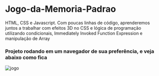 # Jogo-da-Memoria-Padrao
 HTML, CSS e Javascript. Com poucas linhas de código, aprenderemos juntos a trabalhar com efeitos 3D no CSS e lógica de programação utilizando condicionais, Immediately Invoked Function Expression e manipulação de Array

### Projeto rodando em um navegador de sua preferência, e veja abaixo como fica

![jogo](https://user-images.githubusercontent.com/78483210/129489969-1e57256d-f7f5-4909-9272-5f8fb0e5f6fe.png)
